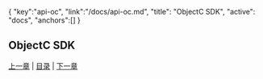 {
	"key":"api-oc",
	"link":"/docs/api-oc.md",
	"title": "ObjectC SDK",
	"active": "docs",
	"anchors":[]
}

ObjectC SDK
---

[上一章](/docs/api.md)  |  [目录](/docs/index.md)  |  [下一章](/docs/api-go.md)

